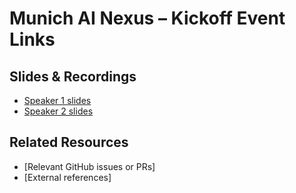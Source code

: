# Munich AI Nexus – Kickoff Event Links

## Slides & Recordings
- [Speaker 1 slides](link)
- [Speaker 2 slides](link)

## Related Resources
- [Relevant GitHub issues or PRs]
- [External references]  
